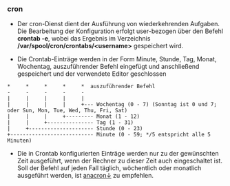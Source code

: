 ### cron

* Der cron-Dienst dient der Ausführung von wiederkehrenden Aufgaben. Die Bearbeitung der Konfiguration erfolgt user-bezogen über den Befehl **crontab -e**, wobei das Ergebnis im Verzeichnis **/var/spool/cron/crontabs/&lt;username&gt;** gespeichert wird.

* Die Crontab-Einträge werden in der Form Minute, Stunde, Tag, Monat, Wochentag, auszuführender Befehl eingefügt und anschließend gespeichert und der verwendete Editor geschlossen

```
*     *     *     *     *  auszuführender Befehl
-     -     -     -     -
|     |     |     |     |
|     |     |     |     +--- Wochentag (0 - 7) (Sonntag ist 0 und 7; oder Sun, Mon, Tue, Wed, Thu, Fri, Sat)
|     |     |     +--------- Monat (1 - 12)
|     |     +--------------- Tag (1 - 31)
|     +--------------------- Stunde (0 - 23)
+--------------------------- Minute (0 - 59; */5 entspricht alle 5 Minuten)
```

* Die in Crontab konfigurierten Einträge werden nur zu der gewünschten Zeit ausgeführt, wenn der Rechner zu dieser Zeit auch eingeschaltet ist. Soll der Befehl auf jeden Fall täglich, wöchentlich oder monatlich ausgeführt werden, ist [anacron↓](/kaptiel-5-systemkonfiguration-und-administration/zeitgesteuerte-vorgange/anacron.md) zu empfehlen.



